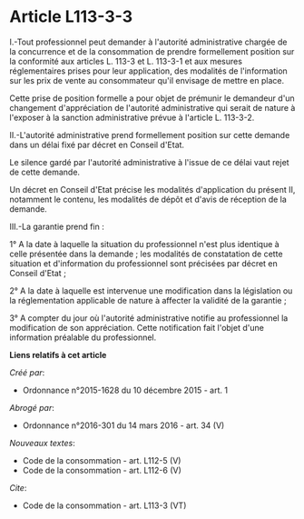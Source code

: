 # Article L113-3-3

I.-Tout professionnel peut demander à l'autorité administrative chargée de la concurrence et de la consommation de prendre
formellement position sur la conformité aux articles L. 113-3 et L. 113-3-1 et aux mesures réglementaires prises pour leur
application, des modalités de l'information sur les prix de vente au consommateur qu'il envisage de mettre en place. 

Cette prise de position formelle a pour objet de prémunir le demandeur d'un changement d'appréciation de l'autorité
administrative qui serait de nature à l'exposer à la sanction administrative prévue à l'article L. 113-3-2. 

II.-L'autorité administrative prend formellement position sur cette demande dans un délai fixé par décret en Conseil d'Etat. 

Le silence gardé par l'autorité administrative à l'issue de ce délai vaut rejet de cette demande. 

Un décret en Conseil d'Etat précise les modalités d'application du présent II, notamment le contenu, les modalités de dépôt
et d'avis de réception de la demande. 

III.-La garantie prend fin : 

1° A la date à laquelle la situation du professionnel n'est plus identique à celle présentée dans la demande ; les modalités
de constatation de cette situation et d'information du professionnel sont précisées par décret en Conseil d'Etat ; 

2° A la date à laquelle est intervenue une modification dans la législation ou la réglementation applicable de nature à
affecter la validité de la garantie ; 

3° A compter du jour où l'autorité administrative notifie au professionnel la modification de son appréciation. Cette
notification fait l'objet d'une information préalable du professionnel.

**Liens relatifs à cet article**

_Créé par_:

  - Ordonnance n°2015-1628 du 10 décembre 2015 - art. 1

_Abrogé par_:

  - Ordonnance n°2016-301 du 14 mars 2016 - art. 34 (V)

_Nouveaux textes_:

  - Code de la consommation - art. L112-5 (V)
  - Code de la consommation - art. L112-6 (V)

_Cite_:

  - Code de la consommation - art. L113-3 (VT)
